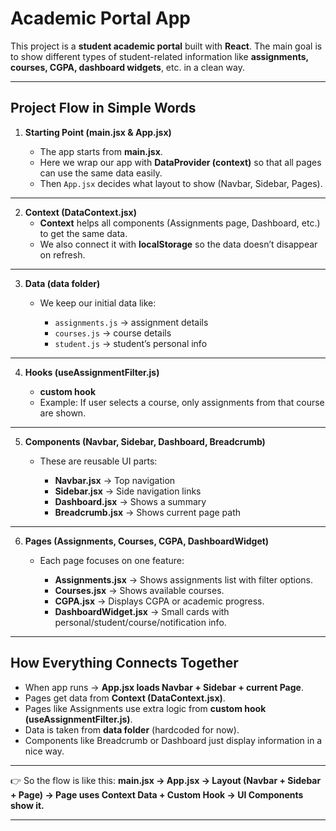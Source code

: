 
# Academic Portal App

This project is a **student academic portal** built with **React**.
The main goal is to show different types of student-related information like **assignments, courses, CGPA, dashboard widgets**, etc. in a clean way.

---

## Project Flow in Simple Words

1. **Starting Point (main.jsx & App.jsx)**

   * The app starts from **main.jsx**.
   * Here we wrap our app with **DataProvider (context)** so that all pages can use the same data easily.
   * Then `App.jsx` decides what layout to show (Navbar, Sidebar, Pages).

---

2. **Context (DataContext.jsx)**
   * **Context** helps all components (Assignments page, Dashboard, etc.) to get the same data.
   * We also connect it with **localStorage** so the data doesn’t disappear on refresh.

---

3. **Data (data folder)**

   * We keep our initial data like:

     * `assignments.js` → assignment details
     * `courses.js` → course details
     * `student.js` → student’s personal info

---

4. **Hooks (useAssignmentFilter.js)**

   *  **custom hook**
   * Example: If user selects a course, only assignments from that course are shown.

---

5. **Components (Navbar, Sidebar, Dashboard, Breadcrumb)**

   * These are reusable UI parts:

     * **Navbar.jsx** → Top navigation
     * **Sidebar.jsx** → Side navigation links
     * **Dashboard.jsx** → Shows a summary
     * **Breadcrumb.jsx** → Shows current page path

---

6. **Pages (Assignments, Courses, CGPA, DashboardWidget)**

   * Each page focuses on one feature:

     * **Assignments.jsx** → Shows assignments list with filter options.
     * **Courses.jsx** → Shows available courses.
     * **CGPA.jsx** → Displays CGPA or academic progress.
     * **DashboardWidget.jsx** → Small cards with personal/student/course/notification info.

---

## How Everything Connects Together

* When app runs → **App.jsx loads Navbar + Sidebar + current Page**.
* Pages get data from **Context (DataContext.jsx)**.
* Pages like Assignments use extra logic from **custom hook (useAssignmentFilter.js)**.
* Data is taken from **data folder** (hardcoded for now).
* Components like Breadcrumb or Dashboard just display information in a nice way.

---

👉 So the flow is like this:
**main.jsx → App.jsx → Layout (Navbar + Sidebar + Page) → Page uses Context Data + Custom Hook → UI Components show it.**

---

